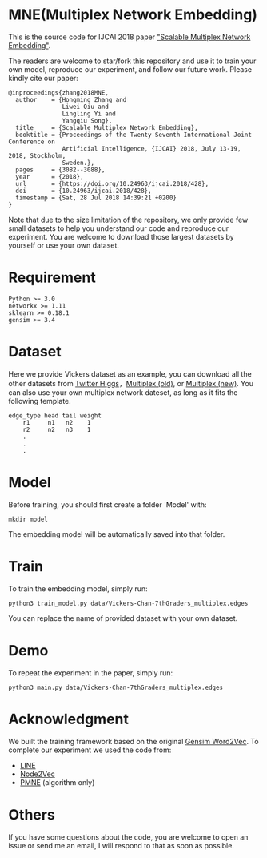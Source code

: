 # MNE(Multiplex Network Embedding)

This is the source code for IJCAI 2018 paper ["Scalable Multiplex Network Embedding"](http://www.cse.ust.hk/~yqsong/papers/2018-IJCAI-MultiplexNetworkEmbedding.pdf).

The readers are welcome to star/fork this repository and use it to train your own model, reproduce our experiment, and follow our future work. Please kindly cite our paper:
```
@inproceedings{zhang2018MNE,
  author    = {Hongming Zhang and
               Liwei Qiu and
               Lingling Yi and
               Yangqiu Song},
  title     = {Scalable Multiplex Network Embedding},
  booktitle = {Proceedings of the Twenty-Seventh International Joint Conference on
               Artificial Intelligence, {IJCAI} 2018, July 13-19, 2018, Stockholm,
               Sweden.},
  pages     = {3082--3088},
  year      = {2018},
  url       = {https://doi.org/10.24963/ijcai.2018/428},
  doi       = {10.24963/ijcai.2018/428},
  timestamp = {Sat, 28 Jul 2018 14:39:21 +0200}
}
```
Note that due to the size limitation of the repository, we only provide few small datasets to help you understand our code and reproduce our experiment. You are welcome to download those largest datasets by yourself or use your own dataset.

# Requirement
```
Python >= 3.0
networkx >= 1.11
sklearn >= 0.18.1
gensim >= 3.4
```
# Dataset
Here we provide Vickers dataset as an example, you can download all the other datasets from [Twitter Higgs](https://snap.stanford.edu/data/higgs-twitter.html)，[Multiplex (old)](http://deim.urv.cat/~manlio.dedomenico/data.php), or [Multiplex (new)](http://deim.urv.cat/~alephsys/data.html).
You can also use your own multiplex network dateset, as long as it fits the following template.
```
edge_type head tail weight
    r1     n1   n2    1
    r2     n2   n3    1
    .
    .
    .
```
# Model
Before training, you should first create a folder 'Model' with:

    mkdir model
The embedding model will be automatically saved into that folder.

# Train
To train the embedding model, simply run:
```
python3 train_model.py data/Vickers-Chan-7thGraders_multiplex.edges
```
You can replace the name of provided dataset with  your own dataset.


# Demo
To repeat the experiment in the paper, simply run:
```
python3 main.py data/Vickers-Chan-7thGraders_multiplex.edges
```

# Acknowledgment
We built the training framework based on the original [Gensim Word2Vec](https://radimrehurek.com/gensim/models/word2vec.html).
To complete our experiment we used the code from:
- [LINE](https://github.com/tangjianpku/LINE)
- [Node2Vec](https://github.com/aditya-grover/node2vec)
- [PMNE](https://arxiv.org/pdf/1709.03551.pdf) (algorithm only)

# Others
If you have some questions about the code, you are welcome to open an issue or send me an email, I will respond to that as soon as possible.
